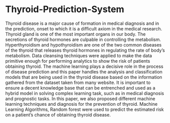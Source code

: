 # Thyroid-Prediction-System
Thyroid disease is a major cause of formation in medical diagnosis and in the prediction, onset to which it is a difficult axiom in the medical research. Thyroid gland is one of the most important organs in our body. The secretions of thyroid hormones are culpable in controlling the metabolism. Hyperthyroidism and hypothyroidism are one of the two common diseases of the thyroid that releases thyroid hormones in regulating the rate of body’s metabolism. Data cleansing techniques were applied to make the data primitive enough for performing analytics to show the risk of patients obtaining thyroid. The machine learning plays a decisive role in the process of disease prediction and this paper handles the analysis and classification models that are being used in the thyroid disease based on the information gathered from the dataset taken from many website. It is important to ensure a decent knowledge base that can be entrenched and used as a hybrid model in solving complex learning task, such as in medical diagnosis and prognostic tasks. In this paper, we also proposed different machine learning techniques and diagnosis for the prevention of thyroid. Machine Learning Algorithms, Random forest were used to predict the estimated risk on a patient’s chance of obtaining thyroid disease.
